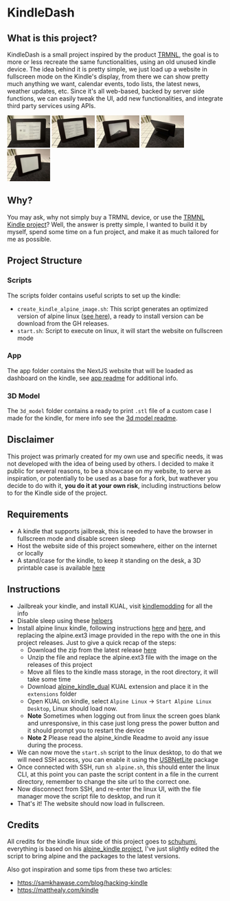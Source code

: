 # KindleDash

## What is this project?

KindleDash is a small project inspired by the product [TRMNL](https://usetrmnl.com/), the goal is to more or less recreate the same functionalities, using an old unused kindle device.
The idea behind it is pretty simple, we just load up a website in fullscreen mode on the Kindle's display, from there we can show pretty much anything we want, calendar events, todo lists, the latest news, weather updates, etc.
Since it's all web-based, backed by server side functions, we can easily tweak the UI, add new functionalities, and integrate third party services using APIs.

<p float="left">
  <img src="/images/home.jpeg" width="100" /> 
  <img src="/images/news.jpeg" width="100" />
  <img src="/images/screensaver.jpeg" width="100" />
  <img src="/images/back.jpeg" width="100" />
  <img src="/images/blank.jpeg" width="100" />
</p>

## Why?

You may ask, why not simply buy a TRMNL device, or use the [TRMNL Kindle project](https://usetrmnl.com/guides/turn-your-amazon-kindle-into-a-trmnl)? Well, the answer is pretty simple, I wanted to build it by myself, spend some time on a fun project, and make it as much tailored for me as possible.

## Project Structure

### Scripts

The scripts folder contains useful scripts to set up the kindle:

- `create_kindle_alpine_image.sh`: This script generates an optimized version of alpine linux ([see here](https://github.com/schuhumi/alpine_kindle)), a ready to install version can be download from the GH releases.
- `start.sh`: Script to execute on linux, it will start the website on fullscreen mode

### App

The app folder contains the NextJS website that will be loaded as dashboard on the kindle, see [app readme](app/README.md) for additional info.

### 3D Model

The `3d_model` folder contains a ready to print `.stl` file of a custom case I made for the kindle, for mere info see the [3d model readme](3d_model/README.md).

## Disclaimer

This project was primarly created for my own use and specific needs, it was not developed with the idea of being used by others.
I decided to make it public for several reasons, to be a showcase on my website, to serve as inspiration, or potentially to be used as a base for a fork, but wathever you decide to do with it, **you do it at your own risk**, including instructions below to for the Kindle side of the project.

## Requirements

- A kindle that supports jailbreak, this is needed to have the browser in fullscreen mode and disable screen sleep
- Host the website side of this project somewhere, either on the internet or locally
- A stand/case for the kindle, to keep it standing on the desk, a 3D printable case is available [here](3d_model/README.md)

## Instructions

- Jailbreak your kindle, and install KUAL, visit [kindlemodding](https://kindlemodding.org/jailbreaking/) for all the info
- Disable sleep using these [helpers](https://www.mobileread.com/forums/showthread.php?t=293264)
- Install alpine linux kindle, following instructions [here](https://github.com/schuhumi/alpine_kindle) and [here](https://github.com/schuhumi/alpine_kindle_kual), and replacing the alpine.ext3 image provided in the repo with the one in this project releases. Just to give a quick recap of the steps:
  - Download the zip from the latest release [here](https://github.com/schuhumi/alpine_kindle/releases/tag/v0.2-alpha2)
  - Unzip the file and replace the alpine.ext3 file with the image on the releases of this project
  - Move all files to the kindle mass storage, in the root directory, it will take some time
  - Download [alpine_kindle_dual](https://github.com/schuhumi/alpine_kindle_kual/releases/tag/v0.1-alpha3) KUAL extension and place it in the `extensions` folder
  - Open KUAL on kindle, select `Alpine Linux` -> `Start Alpine Linux Desktop`, Linux should load now.
  - **Note** Sometimes when logging out from linux the screen goes blank and unresponsive, in this case just long press the power button and it should prompt you to restart the device
  - **Note 2** Please read the alpine_kindle Readme to avoid any issue during the process.
- We can now move the `start.sh` script to the linux desktop, to do that we will need SSH access, you can enable it using the [USBNetLite](https://github.com/notmarek/kindle-usbnetlite) package
- Once connected with SSH, run `sh alpine.sh`, this should enter the linux CLI, at this point you can paste the script content in a file in the current directory, remember to change the site url to the correct one.
- Now disconnect from SSH, and re-enter the linux UI, with the file manager move the script file to desktop, and run it
- That's it! The website should now load in fullscreen.

## Credits

All credits for the kindle linux side of this project goes to [schuhumi](https://github.com/schuhumi), everything is based on his [alpine_kindle project](https://github.com/schuhumi/alpine_kindle), I've just slightly edited the script to bring alpine and the packages to the latest versions.

Also got inspiration and some tips from these two articles:

- https://samkhawase.com/blog/hacking-kindle
- https://matthealy.com/kindle
